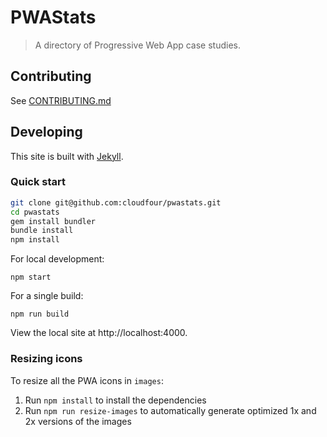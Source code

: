 # PWAStats

> A directory of Progressive Web App case studies.

## Contributing

See [CONTRIBUTING.md](.github/CONTRIBUTING.md)

## Developing

This site is built with [Jekyll](https://jekyllrb.com/docs/home/).

### Quick start

```sh
git clone git@github.com:cloudfour/pwastats.git
cd pwastats
gem install bundler
bundle install
npm install
```

For local development:

```
npm start
```

For a single build:

```
npm run build
```

View the local site at http://localhost:4000.

### Resizing icons

To resize all the PWA icons in `images`:

1.  Run `npm install` to install the dependencies
2.  Run `npm run resize-images` to automatically generate optimized 1x and 2x versions of the images
